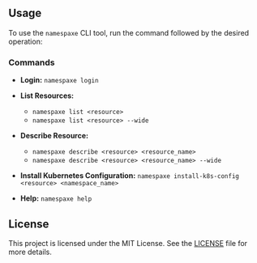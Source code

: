 ## Usage

To use the `namespaxe` CLI tool, run the command followed by the desired operation:

### Commands

- **Login:** `namespaxe login`

- **List Resources:**

  - `namespaxe list <resource>`
  - `namespaxe list <resource> --wide`

- **Describe Resource:**

  - `namespaxe describe <resource> <resource_name>`
  - `namespaxe describe <resource> <resource_name> --wide`

- **Install Kubernetes Configuration:** `namespaxe install-k8s-config <resource> <namespace_name>`

- **Help:** `namespaxe help`

## License

This project is licensed under the MIT License. See the [LICENSE](LICENSE) file for more details.
